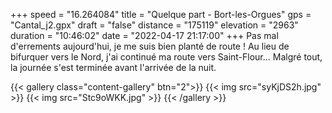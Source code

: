 +++
speed = "16.264084"
title = "Quelque part - Bort-les-Orgues"
gps = "Cantal_j2.gpx"
draft = "false"
distance = "175119"
elevation = "2963"
duration = "10:46:02"
date = "2022-04-17 21:17:00"
+++
Pas mal d'errements aujourd'hui, je me suis bien planté de route !
Au lieu de bifurquer vers le Nord, j'ai continué ma route vers Saint-Flour...
Malgré tout, la journée s'est terminée avant l'arrivée de la nuit.

{{< gallery class="content-gallery" btn="2">}}
{{< img src="syKjDS2h.jpg" >}}
{{< img src="Stc9oWKK.jpg" >}}
{{< /gallery >}}

